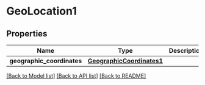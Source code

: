 # GeoLocation1

## Properties
Name | Type | Description | Notes
------------ | ------------- | ------------- | -------------
**geographic_coordinates** | [**GeographicCoordinates1**](GeographicCoordinates1.md) |  | [optional] 

[[Back to Model list]](../README.md#documentation-for-models) [[Back to API list]](../README.md#documentation-for-api-endpoints) [[Back to README]](../README.md)


